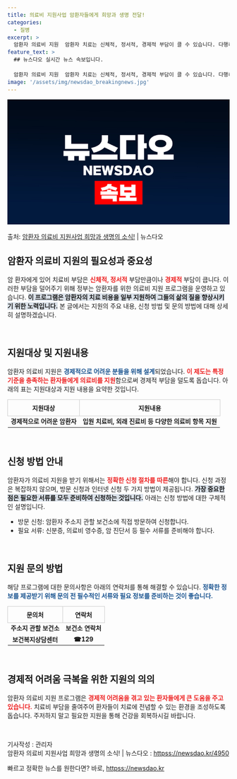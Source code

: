 ```yaml
---
title: 의료비 지원사업 암환자들에게 희망과 생명 전달!
categories:
  - 질병
excerpt: >
  암환자 의료비 지원  암환자 치료는 신체적, 정서적, 경제적 부담이 클 수 있습니다. 다행히도, 한국 정부는…
feature_text: >
  ## 뉴스다오 실시간 뉴스 속보입니다.

  암환자 의료비 지원  암환자 치료는 신체적, 정서적, 경제적 부담이 클 수 있습니다. 다행히도, 한국 정부는…
image: '/assets/img/newsdao_breakingnews.jpg'
---
```


![뉴스다오 속보](/assets/img/newsdao_breakingnews.jpg)

<p>출처: <a href="httpss://newsdao.kr/4950" rel="dofollow">암환자 의료비 지원사업 희망과 생명의 소식!</a> | 뉴스다오</p>

<h2 data-ke-size="size26">암환자 의료비 지원의 필요성과 중요성</h2>

<p data-ke-size="size16">암 환자에게 있어 치료비 부담은 <b><span style="color: #ee2323;">신체적, 정서적</span></b> 부담만큼이나 <b><span style="color: #ee2323;">경제적</span></b> 부담이 큽니다. 이러한 부담을 덜어주기 위해 정부는 암환자를 위한 의료비 지원 프로그램을 운영하고 있습니다. <b><span style="background-color: #21538527;">이 프로그램은 암환자의 치료 비용을 일부 지원하여 그들의 삶의 질을 향상시키기 위한 노력입니다.</span></b> 본 글에서는 지원의 주요 내용, 신청 방법 및 문의 방법에 대해 상세히 설명하겠습니다.</p>

<p data-ke-size="size16">&nbsp;</p>

<h2 data-ke-size="size26">지원대상 및 지원내용</h2>

<p data-ke-size="size16">암환자 의료비 지원은 <b><span style="color: #1a5490;">경제적으로 어려운 분들을 위해 설계</span></b>되었습니다. <b><span style="color: #ee2323;">이 제도는 특정 기준을 충족하는 환자들에게 의료비를 지원</span></b>함으로써 경제적 부담을 덜도록 돕습니다. 아래의 표는 지원대상과 지원 내용을 요약한 것입니다.</p>

<table style="width: 100%; border-collapse: collapse;">
    <tr>
        <th style="border: 1px solid #ccc; padding: 8px;">지원대상</th>
        <th style="border: 1px solid #ccc; padding: 8px;">지원내용</th>
    </tr>
    <tr>
        <td style="text-align: center; height: 17px;"><b>경제적으로 어려운 암환자</b></td>
        <td style="text-align: center; height: 17px;"><b>입원 치료비, 외래 진료비 등 다양한 의료비 항목 지원</b></td>
    </tr>
</table>

<p data-ke-size="size16">&nbsp;</p>

<h2 data-ke-size="size26">신청 방법 안내</h2>

<p data-ke-size="size16">암환자가 의료비 지원을 받기 위해서는 <b><span style="color: #ee2323;">정확한 신청 절차를 따른</span></b>해야 합니다. 신청 과정은 복잡하지 않으며, 방문 신청과 인터넷 신청 두 가지 방법이 제공됩니다. <b><span style="background-color: #21538527;">가장 중요한 점은 필요한 서류를 모두 준비하여 신청하는 것입니다.</span></b> 아래는 신청 방법에 대한 구체적인 설명입니다.</p>

<ul>
    <li>방문 신청: 암환자 주소지 관할 보건소에 직접 방문하여 신청합니다.</li>
    <li>필요 서류: 신분증, 의료비 영수증, 암 진단서 등 필수 서류를 준비해야 합니다.</li>
</ul>

<p data-ke-size="size16">&nbsp;</p>

<h2 data-ke-size="size26">지원 문의 방법</h2>

<p data-ke-size="size16">해당 프로그램에 대한 문의사항은 아래의 연락처를 통해 해결할 수 있습니다. <b><span style="color: #1a5490;">정확한 정보를 제공받기 위해 문의 전 필수적인 서류와 필요 정보를 준비하는 것이 좋습니다.</span></b></p>

<table style="width: 100%; border-collapse: collapse;">
    <tr>
        <th style="border: 1px solid #ccc; padding: 8px;">문의처</th>
        <th style="border: 1px solid #ccc; padding: 8px;">연락처</th>
    </tr>
    <tr>
        <td style="text-align: center; height: 17px;"><b>주소지 관할 보건소</b></td>
        <td style="text-align: center; height: 17px;"><b>보건소 연락처</b></td>
    </tr>
    <tr>
        <td style="text-align: center; height: 17px;"><b>보건복지상담센터</b></td>
        <td style="text-align: center; height: 17px;"><b>☎129</b></td>
    </tr>
</table>

<p data-ke-size="size16">&nbsp;</p>

<h2 data-ke-size="size26">경제적 어려움 극복을 위한 지원의 의의</h2>

<p data-ke-size="size16">암환자 의료비 지원 프로그램은 <b><span style="color: #ee2323;">경제적 어려움을 겪고 있는 환자들에게 큰 도움을 주고 있습니다.</span></b> 치료비 부담을 줄여주어 환자들이 치료에 전념할 수 있는 환경을 조성하도록 돕습니다. 주저하지 말고 필요한 지원을 통해 건강을 회복하시길 바랍니다.</p>

<p data-ke-size="size16">&nbsp;</p>

<p data-ke-size="size16">기사작성 : 관리자<br/>암환자 의료비 지원사업 희망과 생명의 소식! | 뉴스다오 : <a href="httpss://newsdao.kr/4950">httpss://newsdao.kr/4950</a></p> 

빠르고 정확한 뉴스를 원한다면? 바로, <a href="httpss://newsdao.kr" rel="dofollow">httpss://newsdao.kr</a>


